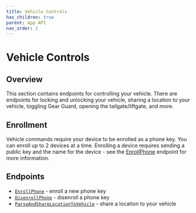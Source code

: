```yaml
---
title: Vehicle Controls
has_children: true
parent: App API
nav_order: 2
---
```


# Vehicle Controls

## Overview

This section contains endpoints for controlling your vehicle. There are endpoints for locking and unlocking your vehicle, sharing a location to your vehicle, toggling Gear Guard, opening the tailgate/liftgate, and more.

## Enrollment
Vehicle commands require your device to be enrolled as a phone key. You can enroll up to 2 devices at a time. Enrolling a device requires sending a public key and the name for the device - see the [EnrollPhone](/app/controls/enroll-phone) endpoint for more information.


## Endpoints

- [`EnrollPhone`](/app/controls/enroll-phone) - enroll a new phone key
-  [`DisenrollPhone`](/app/controls/disenroll-phone) - disenroll a phone key
- [`ParseAndShareLocationToVehicle`](/app/controls/share-location) - share a location to your vehicle